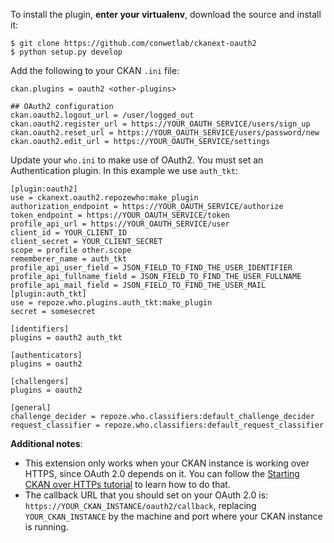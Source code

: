 To install the plugin, **enter your virtualenv**, download the source and install it:

```
$ git clone https://github.com/conwetlab/ckanext-oauth2
$ python setup.py develop
```

Add the following to your CKAN `.ini` file:

```
ckan.plugins = oauth2 <other-plugins>

## OAuth2 configuration
ckan.oauth2.logout_url = /user/logged_out
ckan.oauth2.register_url = https://YOUR_OAUTH_SERVICE/users/sign_up
ckan.oauth2.reset_url = https://YOUR_OAUTH_SERVICE/users/password/new
ckan.oauth2.edit_url = https://YOUR_OAUTH_SERVICE/settings
```

Update your `who.ini` to make use of OAuth2. You must set an Authentication plugin. In this example we use `auth_tkt`:

```
[plugin:oauth2]
use = ckanext.oauth2.repozewho:make_plugin
authorization_endpoint = https://YOUR_OAUTH_SERVICE/authorize
token_endpoint = https://YOUR_OAUTH_SERVICE/token
profile_api_url = https://YOUR_OAUTH_SERVICE/user
client_id = YOUR_CLIENT_ID
client_secret = YOUR_CLIENT_SECRET
scope = profile other.scope
rememberer_name = auth_tkt
profile_api_user_field = JSON_FIELD_TO_FIND_THE_USER_IDENTIFIER
profile_api_fullname_field = JSON_FIELD_TO_FIND_THE_USER_FULLNAME
profile_api_mail_field = JSON_FIELD_TO_FIND_THE_USER_MAIL
[plugin:auth_tkt]
use = repoze.who.plugins.auth_tkt:make_plugin
secret = somesecret

[identifiers]
plugins = oauth2 auth_tkt

[authenticators]
plugins = oauth2

[challengers]
plugins = oauth2

[general]
challenge_decider = repoze.who.classifiers:default_challenge_decider
request_classifier = repoze.who.classifiers:default_request_classifier
```

**Additional notes**:
* This extension only works when your CKAN instance is working over HTTPS, since OAuth 2.0 depends on it. You can follow the [Starting CKAN over HTTPs tutorial](https://github.com/conwetlab/ckanext-oauth2/wiki/Starting-CKAN-over-HTTPs) to learn how to do that. 
* The callback URL that you should set on your OAuth 2.0 is: `https://YOUR_CKAN_INSTANCE/oauth2/callback`, replacing `YOUR_CKAN_INSTANCE` by the machine and port where your CKAN instance is running. 
